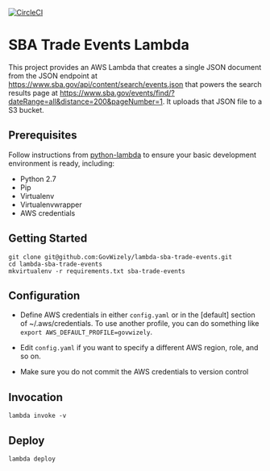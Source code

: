 [![CircleCI](https://circleci.com/gh/GovWizely/lambda-sba-trade-events/tree/master.svg?style=svg)](https://circleci.com/gh/GovWizely/lambda-sba-trade-events/tree/master)
# SBA Trade Events Lambda

This project provides an AWS Lambda that creates a single JSON document from the JSON endpoint 
at https://www.sba.gov/api/content/search/events.json that powers the search results page 
at https://www.sba.gov/events/find/?dateRange=all&distance=200&pageNumber=1.
It uploads that JSON file to a S3 bucket.

## Prerequisites

Follow instructions from [python-lambda](https://github.com/nficano/python-lambda) to ensure your basic development environment is ready,
including:

* Python 2.7
* Pip
* Virtualenv
* Virtualenvwrapper
* AWS credentials

## Getting Started

	git clone git@github.com:GovWizely/lambda-sba-trade-events.git
	cd lambda-sba-trade-events
	mkvirtualenv -r requirements.txt sba-trade-events

## Configuration

* Define AWS credentials in either `config.yaml` or in the [default] section of ~/.aws/credentials. To use another profile, you can do something like `export AWS_DEFAULT_PROFILE=govwizely`.

* Edit `config.yaml` if you want to specify a different AWS region, role, and so on.
* Make sure you do not commit the AWS credentials to version control

## Invocation

	lambda invoke -v
 
## Deploy

	lambda deploy
